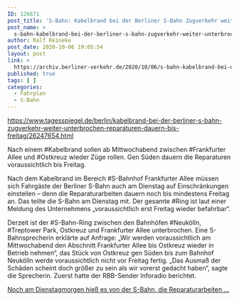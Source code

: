 ```yaml
---
ID: 126671
post_title: 'S-Bahn: Kabelbrand bei der Berliner S-Bahn Zugverkehr weiter unterbrochen – Reparaturen dauern bis Freitag, aus Der Tagesspiegel'
post_name: >
  s-bahn-kabelbrand-bei-der-berliner-s-bahn-zugverkehr-weiter-unterbrochen-reparaturen-dauern-bis-freitag-aus-der-tagesspiegel
author: Ralf Reineke
post_date: 2020-10-06 19:05:54
layout: post
link: >
  https://archiv.berliner-verkehr.de/2020/10/06/s-bahn-kabelbrand-bei-der-berliner-s-bahn-zugverkehr-weiter-unterbrochen-reparaturen-dauern-bis-freitag-aus-der-tagesspiegel/
published: true
tags: [ ]
categories:
  - Fahrplan
  - S-Bahn
---
```

https://www.tagesspiegel.de/berlin/kabelbrand-bei-der-berliner-s-bahn-zugverkehr-weiter-unterbrochen-reparaturen-dauern-bis-freitag/26247654.html

Nach einem #Kabelbrand sollen ab Mittwochabend zwischen #Frankfurter Allee und #Ostkreuz wieder Züge rollen. Gen Süden dauern die Reparaturen voraussichtlich bis Freitag.

Nach dem Kabelbrand im Bereich #S-Bahnhof Frankfurter Allee müssen sich Fahrgäste der Berliner S-Bahn auch am Dienstag auf Einschränkungen einstellen – denn die Reparaturarbeiten dauern noch bis mindestens Freitag an. Das teilte die S-Bahn am Dienstag mit. Der gesamte #Ring ist laut einer Meldung des Unternehmens „voraussichtlich erst Freitag wieder befahrbar“.

Derzeit ist der #S-Bahn-Ring zwischen den Bahnhöfen #Neukölln, #Treptower Park, Ostkreuz und Frankfurter Allee unterbrochen. Eine S-Bahnsprecherin erklärte auf Anfrage: „Wir werden voraussichtlich am Mittwochabend den Abschnitt Frankfurter Allee bis Ostkreuz wieder in Betrieb nehmen“, das Stück von Ostkreuz gen Süden bis zum Bahnhof Neukölln werde voraussichtlich nicht vor Freitag fertig. „Das Ausmaß der Schäden scheint doch größer zu sein als wir vorerst gedacht haben“, sagte die Sprecherin. Zuerst hatte der RBB-Sender Inforadio berichtet.

<a href="https://www.tagesspiegel.de/berlin/kabelbrand-bei-der-berliner-s-bahn-zugverkehr-weiter-unterbrochen-reparaturen-dauern-bis-freitag/26247654.html">Noch am Dienstagmorgen hieß es von der S-Bahn, die Reparaturarbeiten ...</a>